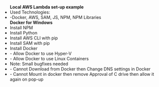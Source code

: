 <ul>
<b>Local AWS Lambda set-up example</b>
<li>Used Technologies:
<li>-Docker, AWS, SAM, JS, NPM, NPM Libraries</li>
<b>Docker for Windows</b>
<li>Install NPM</li>
<li>Install Python</li>
<li>Install AWS CLI with pip</li>
<li>Install SAM with pip</li>
<li>Install Docker</li>
<li>- Allow Docker to use Hyper-V</li>
<li>- Allow Docker to use Linux Containers</li>
<li>Note: Small bugfixes needed</li>
<li>- Cannot Download from Docker then Change DNS settings in Docker</li>
<li>- Cannot Mount in docker then remove Approval of C drive then allow it again on pop-up</li>
</ul>